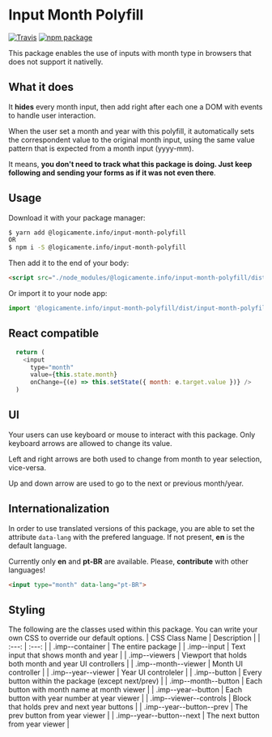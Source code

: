 # Input Month Polyfill

[![Travis][build-badge]][build]
[![npm package][npm-badge]][npm]

This package enables the use of inputs with month type in browsers that does not support it nativelly.

## What it does

It **hides** every month input, then add right after each one a DOM with events to handle user interaction.

When the user set a month and year with this polyfill, it automatically sets the correspondent value to the original month input, using the same value pattern that is expected from a month input (yyyy-mm).

It means, **you don't need to track what this package is doing. Just keep following and sending your forms as if it was not even there**.

## Usage


Download it with your package manager:

```bash
$ yarn add @logicamente.info/input-month-polyfill
OR
$ npm i -S @logicamente.info/input-month-polyfill
```

Then add it to the end of your body:

```html
<script src="./node_modules/@logicamente.info/input-month-polyfill/dist/input-month-polyfill.min.js"></script>
```

Or import it to your node app:

```js
import '@logicamente.info/input-month-polyfill/dist/input-month-polyfill.min';
```

## React compatible

```js
  return (
    <input
      type="month"
      value={this.state.month}
      onChange={(e) => this.setState({ month: e.target.value })} />
  )
```

## UI

Your users can use keyboard or mouse to interact with this package. Only keyboard arrows are allowed to change its value.

Left and right arrows are both used to change from month to year selection, vice-versa.

Up and down arrow are used to go to the next or previous month/year.

## Internationalization

In order to use translated versions of this package, you are able to set the attribute `data-lang` with the prefered language. If not present, **en** is the default language.

Currently only **en** and **pt-BR** are available. Please, **contribute** with other languages!

```html
<input type="month" data-lang="pt-BR">
```

## Styling

The following are the classes used within this package. You can write your own CSS to override our default options.
| CSS Class Name            | Description                                               |
| :---:                     | :---:                                                     |
| .imp--container           | The entire package                                        |
| .imp--input               | Text input that shows month and year                      |
| .imp--viewers             | Viewport that holds both month and year UI controllers    |
| .imp--month--viewer       | Month UI controller                                       |
| .imp--year--viewer        | Year UI controleler                                       |
| .imp--button              | Every button within the package (except next/prev)        |
| .imp--month--button       | Each button with month name at month viewer               |
| .imp--year--button        | Each button with year number at year viewer               |
| .imp--viewer--controls    | Block that holds prev and next year buttons               |
| .imp--year--button--prev  | The prev button from year viewer                          |
| .imp--year--button--next  | The next button from year viewer                          |

[build-badge]: https://img.shields.io/travis/logicamenteinfo/input-month-polyfill/master.png?style=flat-square
[build]: https://travis-ci.org/logicamenteinfo/input-month-polyfill

[npm-badge]: https://img.shields.io/npm/v/@logicamente.info/input-month-polyfill.png?style=flat-square
[npm]: https://www.npmjs.org/@logicamente.info/input-month-polyfill